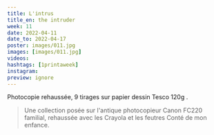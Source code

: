 ```yaml
---
title: L'intrus
title_en: the intruder
week: 11
date: 2022-04-11
date_to: 2022-04-17
poster: images/011.jpg
images: [images/011.jpg]
videos: 
hashtags: [1printaweek]
instagram: 
preview: ignore
---
```


Photocopie rehaussée, 9 tirages sur papier dessin Tesco 120g .

> Une collection posée sur l'antique photocopieur Canon FC220 familial, rehaussée avec les Crayola et les feutres Conté de mon enfance.


